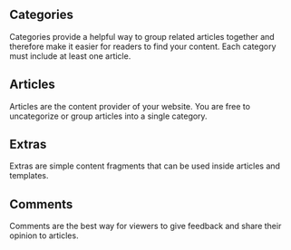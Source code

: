 Categories
----------

Categories provide a helpful way to group related articles together and therefore make it easier for readers to find your content. Each category must include at least one article.


Articles
--------

Articles are the content provider of your website. You are free to uncategorize or group articles into a single category.


Extras
------

Extras are simple content fragments that can be used inside articles and templates.


Comments
--------

Comments are the best way for viewers to give feedback and share their opinion to articles.
